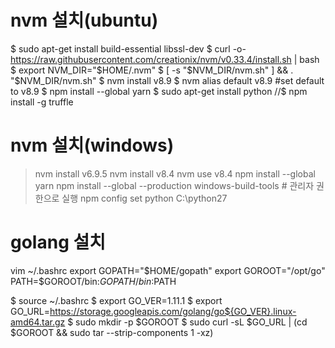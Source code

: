 # nvm 설치(ubuntu)
$ sudo apt-get install build-essential libssl-dev
$ curl -o- https://raw.githubusercontent.com/creationix/nvm/v0.33.4/install.sh | bash
$ export NVM_DIR="$HOME/.nvm"
$ [ -s "$NVM_DIR/nvm.sh" ] && . "$NVM_DIR/nvm.sh"
$ nvm install v8.9
$ nvm alias default v8.9 #set default to v8.9
$ npm install --global yarn
$ sudo apt-get install python
//$ npm install -g truffle

# nvm 설치(windows)
> nvm install v6.9.5
> nvm install v8.4
> nvm use v8.4
> npm install --global yarn
> npm install --global --production windows-build-tools # 관리자 권한으로 실행
> npm config set python C:\python27

# golang 설치
vim ~/.bashrc
export GOPATH="$HOME/gopath"
export GOROOT="/opt/go"
PATH=$GOROOT/bin:$GOPATH/bin:$PATH

$ source ~/.bashrc
$ export GO_VER=1.11.1
$ export GO_URL=https://storage.googleapis.com/golang/go${GO_VER}.linux-amd64.tar.gz
$ sudo mkdir -p $GOROOT
$ sudo curl -sL $GO_URL | (cd $GOROOT && sudo tar --strip-components 1 -xz)
